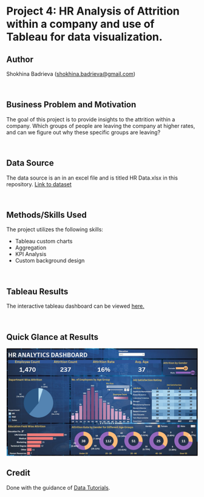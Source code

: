 # Project 4: HR Analysis of Attrition within a company and use of Tableau for data visualization.

## Author
Shokhina Badrieva
(shokhina.badrieva@gmail.com)

<br>

## Business Problem and Motivation
The goal of this project is to provide insights to the attrition within a company. Which groups of people are leaving the company at higher rates, and can we figure out why these specific groups are leaving?

<br>

## Data Source
The data source is an in an excel file and is titled HR Data.xlsx in this repository. [Link to dataset](https://github.com/sbadrieva/PortfolioProjects/blob/main/%5BExcel%2C%20Tableau%5D%20HR_Analysis_Dashboard/HR%20Data.xlsx)

<br>

## Methods/Skills Used
The project utilizes the following skills:
* Tableau custom charts
* Aggregation
* KPI Analysis
* Custom background design


<br>

## Tableau Results
The interactive tableau dashboard can be viewed [here.](https://public.tableau.com/app/profile/shokhina.badrieva/viz/HR_Dashboard_16791903684200/HRDashboard)

<br>

## Quick Glance at Results
![Alt text](HR_Dashboard_Image.jpg "HR Analysis Dashboard")

## Credit
Done with the guidance of [Data Tutorials](https://www.youtube.com/watch?v=oTyCZVnNVZA). 
